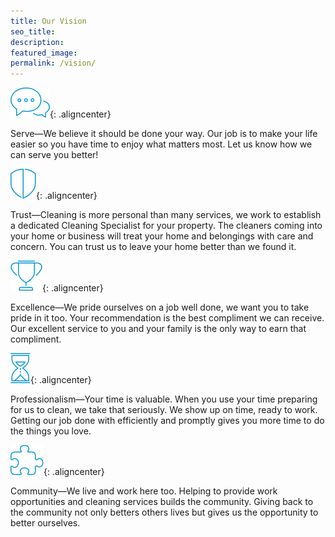 ```yaml
---
title: Our Vision
seo_title:
description:
featured_image:
permalink: /vision/
---
```


![service icon](/images/bubbles.png){: .aligncenter}

Serve—We believe it should be done your way. Our job is to make your life easier so you have time to enjoy what matters most. Let us know how we can serve you better\!

![trust icon](/images/shield.png){: .aligncenter}

Trust—Cleaning is more personal than many services, we work to establish a dedicated Cleaning Specialist for your property. The cleaners coming into your home or business will treat your home and belongings with care and concern. You can trust us to leave your home better than we found it.

![excellence icon](/images/trophy.png){: .aligncenter}

Excellence—We pride ourselves on a job well done, we want you to take pride in it too. Your recommendation is the best compliment we can receive. Our excellent service to you and your family is the only way to earn that compliment.

![professionalism icon](/images/time.png){: .aligncenter}

Professionalism—Your time is valuable. When you use your time preparing for us to clean, we take that seriously. We show up on time, ready to work. Getting our job done with efficiently and promptly gives you more time to do the things you love.

![community icon](/images/puzzle.png){: .aligncenter}

Community—We live and work here too. Helping to provide work opportunities and cleaning services builds the community. Giving back to the community not only betters others lives but gives us the opportunity to better ourselves.